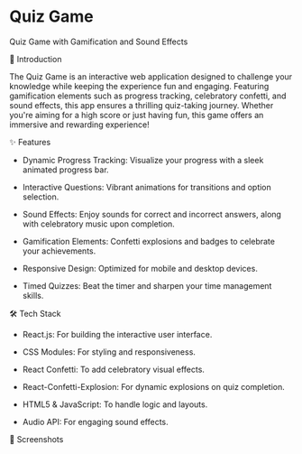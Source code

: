# Quiz Game

Quiz Game with Gamification and Sound Effects

🚀 Introduction

The Quiz Game is an interactive web application designed to challenge your knowledge while keeping the experience fun and engaging. Featuring gamification elements such as progress tracking, celebratory confetti, and sound effects, this app ensures a thrilling quiz-taking journey. Whether you're aiming for a high score or just having fun, this game offers an immersive and rewarding experience!

✨ Features

- Dynamic Progress Tracking: Visualize your progress with a sleek animated progress bar.

- Interactive Questions: Vibrant animations for transitions and option selection.

- Sound Effects: Enjoy sounds for correct and incorrect answers, along with celebratory music upon completion.

- Gamification Elements: Confetti explosions and badges to celebrate your achievements.

- Responsive Design: Optimized for mobile and desktop devices.

- Timed Quizzes: Beat the timer and sharpen your time management skills.

🛠️ Tech Stack

- React.js: For building the interactive user interface.

- CSS Modules: For styling and responsiveness.

- React Confetti: To add celebratory visual effects.

- React-Confetti-Explosion: For dynamic explosions on quiz completion.

- HTML5 & JavaScript: To handle logic and layouts.

- Audio API: For engaging sound effects.

📸 Screenshots
